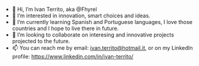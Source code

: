 - 👋 Hi, I’m Ivan Territo, aka @Fhyrel
- 👀 I’m interested in innovation, smart choices and ideas.
- 🌱 I’m currently learning Spanish and Portuguese languages, I love those countries and I hope to live there in future.
- 💞️ I’m looking to collaborate on interesing and innovative projects projected to the future.
- 📫 You can reach me by email: ivan.territo@hotmail.it,
      or on my LinkedIn profile: https://www.linkedin.com/in/ivan-territo/

<!---
Fhyrel/Fhyrel is a ✨ special ✨ repository because its `README.md` (this file) appears on your GitHub profile.
You can click the Preview link to take a look at your changes.
--->
